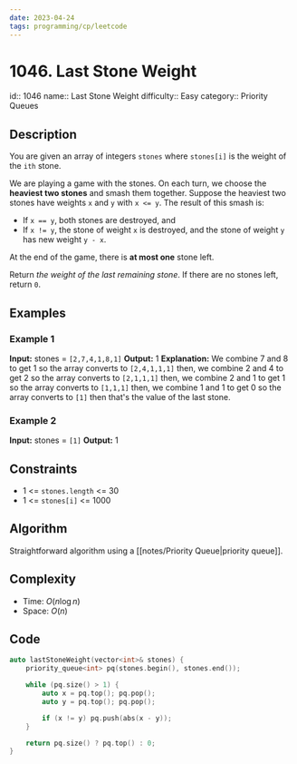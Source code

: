 ```yaml
---
date: 2023-04-24
tags: programming/cp/leetcode
---
```


# 1046. Last Stone Weight 

id:: 1046
name:: Last Stone Weight
difficulty:: Easy
category:: Priority Queues

## Description
You are given an array of integers `stones` where `stones[i]` is the weight of the `ith` stone.

We are playing a game with the stones. On each turn, we choose the **heaviest two stones** and smash them together. Suppose the heaviest two stones have weights `x` and `y` with `x <= y`. The result of this smash is:
-   If `x == y`, both stones are destroyed, and
-   If `x != y`, the stone of weight `x` is destroyed, and the stone of weight `y` has new weight `y - x`.

At the end of the game, there is **at most one** stone left.

Return _the weight of the last remaining stone_. If there are no stones left, return `0`.

## Examples
### Example 1
**Input:** stones = `[2,7,4,1,8,1]`
**Output:** 1
**Explanation:** 
We combine 7 and 8 to get 1 so the array converts to `[2,4,1,1,1]` then,
we combine 2 and 4 to get 2 so the array converts to `[2,1,1,1]` then,
we combine 2 and 1 to get 1 so the array converts to `[1,1,1]` then,
we combine 1 and 1 to get 0 so the array converts to `[1]` then that's the value of the last stone.

### Example 2
**Input:** stones = `[1]`
**Output:** 1

## Constraints
-   $1$ <= `stones.length` <= $30$
-   $1$ <= `stones[i]` <= $1000$

## Algorithm
Straightforward algorithm using a [[notes/Priority Queue|priority queue]].

## Complexity
- Time: $O(n \log n)$ 
- Space: $O(n)$

## Code
```cpp
auto lastStoneWeight(vector<int>& stones) {
	priority_queue<int> pq(stones.begin(), stones.end());

	while (pq.size() > 1) {
		auto x = pq.top(); pq.pop();
		auto y = pq.top(); pq.pop();

		if (x != y) pq.push(abs(x - y));
	}

	return pq.size() ? pq.top() : 0;
}
```